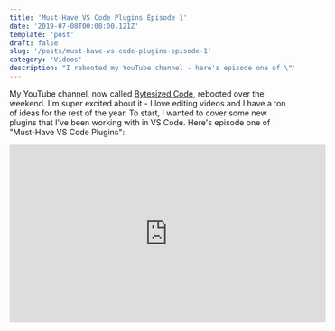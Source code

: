 ```yaml
---
title: 'Must-Have VS Code Plugins Episode 1'
date: '2019-07-08T00:00:00.121Z'
template: 'post'
draft: false
slug: '/posts/must-have-vs-code-plugins-episode-1'
category: 'Videos'
description: "I rebooted my YouTube channel - here's episode one of \"Must Have VS Code Plugins\"."
---
```


My YouTube channel, now called [Bytesized Code](http://www.youtube.com/c/BytesizedCode), rebooted over the weekend. I'm super excited about it - I love editing videos and I have a ton of ideas for the rest of the year. To start, I wanted to cover some new plugins that I've been working with in VS Code. Here's episode one of "Must-Have VS Code Plugins":

<iframe width="560" height="315" src="https://www.youtube.com/embed/E0-wADEpXh8" frameborder="0" allow="accelerometer; autoplay; encrypted-media; gyroscope; picture-in-picture" allowfullscreen></iframe>
